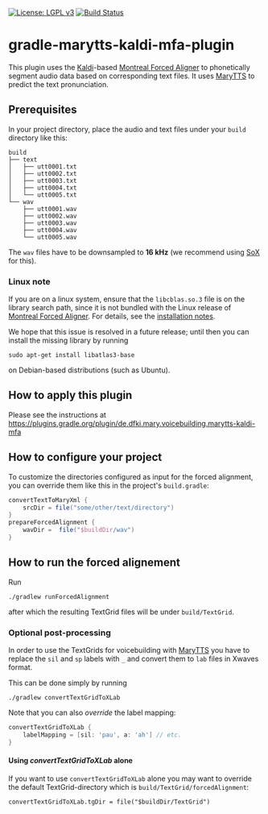 [![License: LGPL v3](https://img.shields.io/badge/License-LGPL%20v3-blue.svg)](https://www.gnu.org/licenses/lgpl-3.0)
[![Build Status](https://travis-ci.org/marytts/gradle-marytts-kaldi-mfa-plugin.svg?branch=master)](https://travis-ci.org/marytts/gradle-marytts-kaldi-mfa-plugin)

# gradle-marytts-kaldi-mfa-plugin

This plugin uses the [Kaldi]-based [Montreal Forced Aligner] to phonetically segment audio data based on corresponding text files.
It uses [MaryTTS] to predict the text pronunciation.

## Prerequisites

In your project directory, place the audio and text files under your `build` directory like this:
```
build
├── text
│   ├── utt0001.txt
│   ├── utt0002.txt
│   ├── utt0003.txt
│   ├── utt0004.txt
│   └── utt0005.txt
└── wav
    ├── utt0001.wav
    ├── utt0002.wav
    ├── utt0003.wav
    ├── utt0004.wav
    └── utt0005.wav
```
The `wav` files have to be downsampled to **16 kHz** (we recommend using [SoX] for this).

### Linux note

If you are on a linux system, ensure that the `libcblas.so.3` file is on the library search path, since it is not bundled with the Linux release of [Montreal Forced Aligner].
For details, see the [installation notes](http://montreal-forced-aligner.readthedocs.io/en/latest/installation.html#linux).

We hope that this issue is resolved in a future release; until then you can install the missing library by running

```
sudo apt-get install libatlas3-base
```
on Debian-based distributions (such as Ubuntu).

## How to apply this plugin

Please see the instructions at <https://plugins.gradle.org/plugin/de.dfki.mary.voicebuilding.marytts-kaldi-mfa>

## How to configure your project

To customize the directories configured as input for the forced alignment, you can override them like this in the project's `build.gradle`:

```groovy
convertTextToMaryXml {
    srcDir = file("some/other/text/directory")
}
prepareForcedAlignment {
    wavDir =  file("$buildDir/wav")
}
```

## How to run the forced alignement

Run
```
./gradlew runForcedAlignment
```
after which the resulting TextGrid files will be under `build/TextGrid`.

### Optional post-processing

In order to use the TextGrids for voicebuilding with [MaryTTS] you have to replace the `sil` and `sp` labels with `_` and convert them to `lab` files in Xwaves format.

This can be done simply by running
```
./gradlew convertTextGridToXLab
```
Note that you can also *override* the label mapping:
```groovy
convertTextGridToXLab {
    labelMapping = [sil: 'pau', a: 'ah'] // etc.
}
```

#### Using *convertTextGridToXLab* alone
If you want to use `convertTextGridToXLab` alone you may want to override the default TextGrid-directory which is `build/TextGrid/forcedAlignment`:
```
convertTextGridToXLab.tgDir = file("$buildDir/TextGrid")
```

[Kaldi]: http://kaldi-asr.org/
[MaryTTS]: http://mary.dfki.de/
[Montreal Forced Aligner]: https://montrealcorpustools.github.io/Montreal-Forced-Aligner/
[SoX]: http://sox.sourceforge.net/
